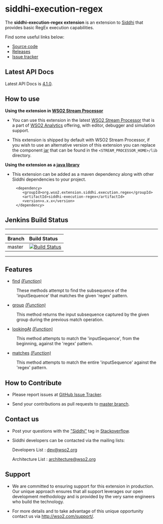 siddhi-execution-regex
======================================

The **siddhi-execution-regex extension** is an extension to <a target="_blank" href="https://wso2.github
.io/siddhi">Siddhi</a> that provides basic RegEx execution capabilities.

Find some useful links below:

* <a target="_blank" href="https://github.com/wso2-extensions/siddhi-execution-regex">Source code</a>
* <a target="_blank" href="https://github.com/wso2-extensions/siddhi-execution-regex/releases">Releases</a>
* <a target="_blank" href="https://github.com/wso2-extensions/siddhi-execution-regex/issues">Issue tracker</a>

## Latest API Docs 

Latest API Docs is <a target="_blank" href="https://wso2-extensions.github.io/siddhi-execution-regex/api/4.1.0">4.1.0</a>.

## How to use 

**Using the extension in <a target="_blank" href="https://github.com/wso2/product-sp">WSO2 Stream Processor</a>**

* You can use this extension in the latest <a target="_blank" href="https://github.com/wso2/product-sp/releases">WSO2 Stream Processor</a> that is a part of <a target="_blank" href="http://wso2.com/analytics?utm_source=gitanalytics&utm_campaign=gitanalytics_Jul17">WSO2 Analytics</a> offering, with editor, debugger and simulation support. 

* This extension is shipped by default with WSO2 Stream Processor, if you wish to use an alternative version of this extension you can replace the component <a target="_blank" href="https://github.com/wso2-extensions/siddhi-execution-regex/releases">jar</a> that can be found in the `<STREAM_PROCESSOR_HOME>/lib` directory.

**Using the extension as a <a target="_blank" href="https://wso2.github.io/siddhi/documentation/running-as-a-java-library">java library</a>**

* This extension can be added as a maven dependency along with other Siddhi dependencies to your project.

```
     <dependency>
        <groupId>org.wso2.extension.siddhi.execution.regex</groupId>
        <artifactId>siddhi-execution-regex</artifactId>
        <version>x.x.x</version>
     </dependency>
```

## Jenkins Build Status

---

|  Branch | Build Status |
| :------ |:------------ | 
| master  | [![Build Status](https://wso2.org/jenkins/job/siddhi/job/siddhi-execution-regex/badge/icon)](https://wso2.org/jenkins/job/siddhi/job/siddhi-execution-regex/) |

---

## Features

* <a target="_blank" href="https://wso2-extensions.github.io/siddhi-execution-regex/api/4.1.0/#find-function">find</a> *<a target="_blank" href="https://wso2.github.io/siddhi/documentation/siddhi-4.0/#function">(Function)</a>*<br><div style="padding-left: 1em;"><p>These methods attempt to find the subsequence of the 'inputSequence' that matches the given 'regex' pattern.</p></div>
* <a target="_blank" href="https://wso2-extensions.github.io/siddhi-execution-regex/api/4.1.0/#group-function">group</a> *<a target="_blank" href="https://wso2.github.io/siddhi/documentation/siddhi-4.0/#function">(Function)</a>*<br><div style="padding-left: 1em;"><p>This method returns the input subsequence captured by the given group during the previous match operation.</p></div>
* <a target="_blank" href="https://wso2-extensions.github.io/siddhi-execution-regex/api/4.1.0/#lookingat-function">lookingAt</a> *<a target="_blank" href="https://wso2.github.io/siddhi/documentation/siddhi-4.0/#function">(Function)</a>*<br><div style="padding-left: 1em;"><p>This method attempts to match the 'inputSequence', from the beginning, against the 'regex' pattern.</p></div>
* <a target="_blank" href="https://wso2-extensions.github.io/siddhi-execution-regex/api/4.1.0/#matches-function">matches</a> *<a target="_blank" href="https://wso2.github.io/siddhi/documentation/siddhi-4.0/#function">(Function)</a>*<br><div style="padding-left: 1em;"><p>This method attempts to match the entire 'inputSequence' against the 'regex' pattern.</p></div>

## How to Contribute
 
  * Please report issues at <a target="_blank" href="https://github.com/wso2-extensions/siddhi-execution-regex/issues">GitHub Issue Tracker</a>.
  
  * Send your contributions as pull requests to <a target="_blank" href="https://github.com/wso2-extensions/siddhi-execution-regex/tree/master">master branch</a>. 
 
## Contact us 

 * Post your questions with the <a target="_blank" href="http://stackoverflow.com/search?q=siddhi">"Siddhi"</a> tag in <a target="_blank" href="http://stackoverflow.com/search?q=siddhi">Stackoverflow</a>. 
 
 * Siddhi developers can be contacted via the mailing lists:
 
    Developers List   : [dev@wso2.org](mailto:dev@wso2.org)
    
    Architecture List : [architecture@wso2.org](mailto:architecture@wso2.org)
 
## Support 

* We are committed to ensuring support for this extension in production. Our unique approach ensures that all support leverages our open development methodology and is provided by the very same engineers who build the technology. 

* For more details and to take advantage of this unique opportunity contact us via <a target="_blank" href="http://wso2.com/support?utm_source=gitanalytics&utm_campaign=gitanalytics_Jul17">http://wso2.com/support/</a>. 

